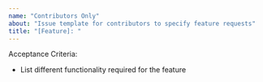 ```yaml
---
name: "Contributors Only"
about: "Issue template for contributors to specify feature requests"
title: "[Feature]: "
---
```


<!-- potential context regarding the issue -->

Acceptance Criteria:

- List different functionality required for the feature
